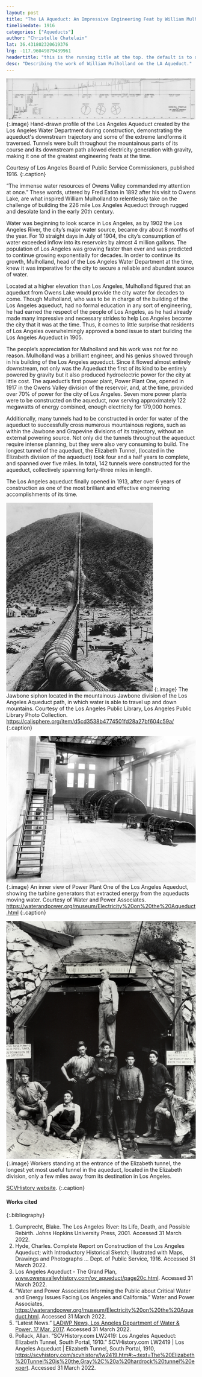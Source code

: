 ```yaml
---
layout: post
title: "The LA Aqueduct: An Impressive Engineering Feat by William Mulholland"
timelinedate: 1916
categories: ["Aqueducts"]
author: "Christelle Chatelain"
lat: 36.431802320619376
lng: -117.96049879439961
headertitle: "this is the running title at the top. the default is to display the site title, so to activate the running title you will need to uncomment in the post.html layout"
desc: "Describing the work of William Mulholland on the LA Aqueduct."
---
```


![Profile of LA Aqueduct](images/GP_laaqueduct.png)
   {:.image} 
Hand-drawn profile of the Los Angeles Aqueduct created by the Los Angeles Water Department during construction, demonstrating the aqueduct's downstream trajectory and some of the extreme landforms it traversed. Tunnels were built throughout the mountainous parts of its course and its downstream path allowed electricity generation with gravity, making it one of the greatest engineering feats at the time. 

Courtesy of Los Angeles Board of Public Service Commissioners, published 1916.
   {:.caption} 

“The immense water resources of Owens Valley commanded my attention at once.” These words, uttered by Fred Eaton in 1892 after his visit to Owens Lake, are what inspired William Mulholland to relentlessly take on the challenge of building the 226 mile Los Angeles Aqueduct through rugged and desolate land in the early 20th century. 

Water was beginning to look scarce in Los Angeles, as by 1902 the Los Angeles River, the city’s major water source, became dry about 8 months of the year. For 10 straight days in July of 1904, the city’s consumption of water exceeded inflow into its reservoirs by almost 4 million gallons. The population of Los Angeles was growing faster than ever and was predicted to continue growing exponentially for decades. In order to continue its growth, Mulholland, head of the Los Angeles Water Department at the time, knew it was imperative for the city to secure a reliable and abundant source of water.
 
Located at a higher elevation than Los Angeles, Mulholland figured that an aqueduct from Owens Lake would provide the city water for decades to come. Though Mulholland, who was to be in charge of the building of the Los Angeles aqueduct, had no formal education in any sort of engineering, he had earned the respect of the people of Los Angeles, as he had already made many impressive and necessary strides to help Los Angeles become the city that it was at the time. Thus, it comes to little surprise that residents of Los Angeles overwhelmingly approved a bond issue to start building the Los Angeles Aqueduct in 1905. 

The people’s appreciation for Mulholland and his work was not for no reason. Mulholland was a brilliant engineer, and his genius showed through in his building of the Los Angeles aqueduct. Since it flowed almost entirely downstream, not only was the Aqueduct the first of its kind to be entirely powered by gravity but it also produced hydroelectric power for the city at little cost. The aqueduct’s first power plant, Power Plant One, opened in 1917 in the Owens Valley division of the reservoir, and, at the time, provided over 70% of power for the city of Los Angeles. Seven more power plants were to be constructed on the aqueduct, now serving approximately 122 megawatts of energy combined, enough electricity for 179,000 homes. 

Additionally, many tunnels had to be constructed in order for water of the aqueduct to successfully cross numerous mountainous regions, such as within the Jawbone and Grapevine divisions of its trajectory, without an external powering source. Not only did the tunnels throughout the aqueduct require intense planning, but they were also very consuming to build. The longest tunnel of the aqueduct, the Elizabeth Tunnel, (located in the Elizabeth division of the aqueduct) took four and a half years to complete, and spanned over five miles. In total, 142 tunnels were constructed for the aqueduct, collectively spanning forty-three miles in length. 

The Los Angeles aqueduct finally opened in 1913, after over 6 years of construction as one of the most brilliant and effective engineering accomplishments of its time. 

![Jawbone Siphon](images/christellepic1.png)
   {:.image} 
The Jawbone siphon located in the mountainous Jawbone division of the Los Angeles Aqueduct path, in which water is able to travel up and down mountains. Courtesy of the Los Angeles Public Library, Los Angeles Public Library Photo Collection. https://calisphere.org/item/d5cd3538b4774501fd28a27bf604c59a/
   {:.caption} 

![Power Plant One](images/christellepic2.png)
   {:.image} 
An inner view of Power Plant One of the Los Angeles Aqueduct, showing the turbine generators that extracted energy from the aqueducts moving water. Courtesy of Water and Power Associates. https://waterandpower.org/museum/Electricity%20on%20the%20Aqueduct.html
   {:.caption} 

![The Elizabeth Tunnel](images/christellepic3.png)
   {:.image} 
Workers standing at the entrance of the Elizabeth tunnel, the longest yet most useful tunnel in the aqueduct, located in the Elizabeth division, only a few miles away from its destination in Los Angeles.  

[SCVHistory website](https://scvhistory.com/scvhistory/lw2419.htm#:~:text=The%20Elizabeth%20Tunnel%20is%20the,Gray%2C%20a%20hardrock%20tunnel%20expert).
   {:.caption} 


#### Works cited

{:.bibliography} 
1. Gumprecht, Blake. The Los Angeles River: Its Life, Death, and Possible Rebirth. Johns Hopkins University Press, 2001. Accessed 31 March 2022.
2. Hyde, Charles. Complete Report on Construction of the Los Angeles Aqueduct; with Introductory Historical Sketch; Illustrated with Maps, Drawings and Photographs ... Dept. of Public Service, 1916. Accessed 31 March 2022.
3. Los Angeles Aqueduct - The Grand Plan, www.owensvalleyhistory.com/ov_aqueduct/page20c.html. Accessed 31 March 2022.
4. “Water and Power Associates Informing the Public about Critical Water and Energy Issues Facing Los Angeles and California.” Water and Power Associates, https://waterandpower.org/museum/Electricity%20on%20the%20Aqueduct.html. Accessed 31 March 2022.
5. “Latest News.” [LADWP News, Los Angeles Department of Water & Power, 17 Mar. 2017](https://www.ladwpnews.com/power-plant-one-the-first-power-plant-to-generate-electricity-for-the-city-of-los-angeles-utility-turns-100-years-old-2/). Accessed 31 March 2022.
6. Pollack, Allan. “SCVHistory.com LW2419: Los Angeles Aqueduct: Elizabeth Tunnel, South Portal, 1910.” SCVHistory.com LW2419 | Los Angeles Aqueduct | Elizabeth Tunnel, South Portal, 1910, https://scvhistory.com/scvhistory/lw2419.htm#:~:text=The%20Elizabeth%20Tunnel%20is%20the,Gray%2C%20a%20hardrock%20tunnel%20expert.  Accessed 31 March 2022.


